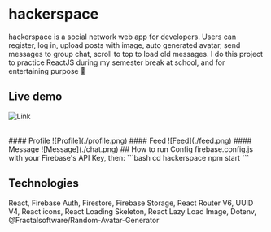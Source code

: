 # hackerspace

hackerspace is a social network web app for developers.
Users can register, log in, upload posts with image, auto generated avatar, send messages to group chat, scroll to top to load old messages.
I do this project to practice ReactJS during my semester break at school, and for entertaining purpose 🤡

## Live demo
![Link](https://hackerspace.netlify.app/auth)

</br>
#### Profile
![Profile](./profile.png)
#### Feed
![Feed](./feed.png)
#### Message
![Message](./chat.png)
## How to run
Config firebase.config.js with your Firebase's API Key, then:
```bash
cd hackerspace
npm start
```

## Technologies
React, Firebase Auth, Firestore, Firebase Storage, React Router V6, UUID V4, React icons, React Loading Skeleton, React Lazy Load Image, Dotenv, @Fractalsoftware/Random-Avatar-Generator

